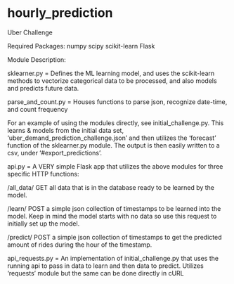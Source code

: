 hourly_prediction
=================

Uber Challenge

Required Packages:
numpy
scipy
scikit-learn
Flask


Module Description:

sklearner.py = Defines the ML learning model, and uses the scikit-learn methods to vectorize categorical data to be processed, and also models and predicts future data.

parse_and_count.py = Houses functions to parse json, recognize date-time, and count frequency


For an example of using the modules directly, see initial_challenge.py. This learns & models from the initial data set, ‘uber_demand_prediction_challenge.json’ and then utilizes the ‘forecast’ function of the sklearner.py module. The output is then easily written to a csv, under ‘#export_predictions’.

api.py = A VERY simple Flask app that utilizes the above modules for three specific HTTP functions:

/all_data/
GET all data that is in the database ready to be learned by the model. 

/learn/
POST a simple json collection of timestamps to be learned into the model. Keep in mind the model starts with no data so use this request to initially set up the model.

/predict/
POST a simple json collection of timestamps to get the predicted amount of rides during the hour of the timestamp.


api_requests.py = An implementation of initial_challenge.py that uses the running api to pass in data to learn and then data to predict. Utilizes ‘requests’ module but the same can be done directly in cURL
